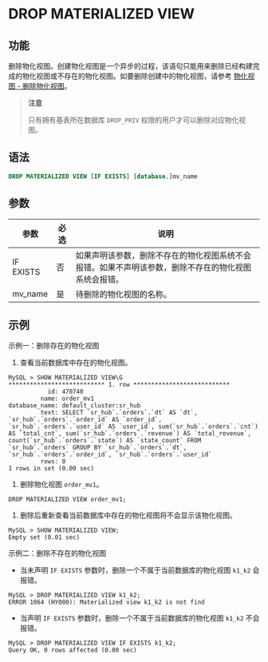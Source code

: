 # DROP MATERIALIZED VIEW

## 功能

删除物化视图。创建物化视图是一个异步的过程，该语句只能用来删除已经构建完成的物化视图或不存在的物化视图。如要删除创建中的物化视图，请参考 [物化视图 - 删除物化视图](../../../using_starrocks/Materialized_view.md#删除物化视图)。

> **注意**
>
> 只有拥有基表所在数据库 `DROP_PRIV` 权限的用户才可以删除对应物化视图。

## 语法

```SQL
DROP MATERIALIZED VIEW [IF EXISTS] [database.]mv_name
```

## 参数

| **参数**  | **必选** | **说明**                                                     |
| --------- | -------- | ------------------------------------------------------------ |
| IF EXISTS | 否       | 如果声明该参数，删除不存在的物化视图系统不会报错。如果不声明该参数，删除不存在的物化视图系统会报错。 |
| mv_name   | 是       | 待删除的物化视图的名称。                                     |

## 示例

示例一：删除存在的物化视图

1. 查看当前数据库中存在的物化视图。

```Plain
MySQL > SHOW MATERIALIZED VIEW\G
*************************** 1. row ***************************
           id: 470740
         name: order_mv1
database_name: default_cluster:sr_hub
         text: SELECT `sr_hub`.`orders`.`dt` AS `dt`, `sr_hub`.`orders`.`order_id` AS `order_id`, `sr_hub`.`orders`.`user_id` AS `user_id`, sum(`sr_hub`.`orders`.`cnt`) AS `total_cnt`, sum(`sr_hub`.`orders`.`revenue`) AS `total_revenue`, count(`sr_hub`.`orders`.`state`) AS `state_count` FROM `sr_hub`.`orders` GROUP BY `sr_hub`.`orders`.`dt`, `sr_hub`.`orders`.`order_id`, `sr_hub`.`orders`.`user_id`
         rows: 0
1 rows in set (0.00 sec)
```

1. 删除物化视图 `order_mv1`。

```Plain
DROP MATERIALIZED VIEW order_mv1;
```

1. 删除后重新查看当前数据库中存在的物化视图将不会显示该物化视图。

```Plain
MySQL > SHOW MATERIALIZED VIEW;
Empty set (0.01 sec)
```

示例二：删除不存在的物化视图

- 当未声明 `IF EXISTS` 参数时，删除一个不属于当前数据库的物化视图 `k1_k2` 会报错。

```Plain
MySQL > DROP MATERIALIZED VIEW k1_k2;
ERROR 1064 (HY000): Materialized view k1_k2 is not find
```

- 当声明 `IF EXISTS` 参数时，删除一个不属于当前数据库的物化视图 `k1_k2` 不会报错。

```Plain
MySQL > DROP MATERIALIZED VIEW IF EXISTS k1_k2;
Query OK, 0 rows affected (0.00 sec)
```

